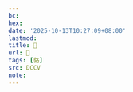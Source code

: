 ```yaml
---
bc:
hex:
date: '2025-10-13T10:27:09+08:00'
lastmod:
title: 􁶘
url: 􁶘
tags: [貉]
src: DCCV
note:
---
```

